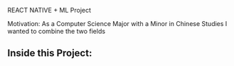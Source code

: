 REACT NATIVE + ML Project

Motivation: As a Computer Science Major with a Minor in Chinese Studies I wanted to combine the two fields

Inside this Project: 
- 
